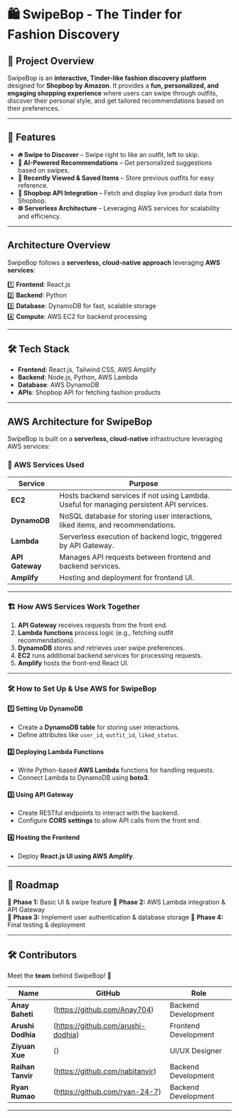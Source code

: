 # 🛍️ SwipeBop - The Tinder for Fashion Discovery  

## 📌 Project Overview  
SwipeBop is an **interactive, Tinder-like fashion discovery platform** designed for **Shopbop by Amazon**. It provides a **fun, personalized, and engaging shopping experience** where users can swipe through outfits, discover their personal style, and get tailored recommendations based on their preferences.

---

## 🚀 Features  
- **🔥 Swipe to Discover** – Swipe right to like an outfit, left to skip.
- **🤖 AI-Powered Recommendations** – Get personalized suggestions based on swipes.  
- **📌 Recently Viewed & Saved Items** – Store previous outfits for easy reference.  
- **🔗 Shopbop API Integration** – Fetch and display live product data from Shopbop.  
- **🌐 Serverless Architecture** – Leveraging AWS services for scalability and efficiency.  

---

## Architecture Overview  
SwipeBop follows a **serverless, cloud-native approach** leveraging **AWS services**:

1️⃣ **Frontend**: React.js  
2️⃣ **Backend**: Python                       
3️⃣ **Database**: DynamoDB for fast, scalable storage  
4️⃣ **Compute**: AWS EC2 for backend processing

---

## 🛠️ Tech Stack  
- **Frontend**: React.js, Tailwind CSS, AWS Amplify  
- **Backend**: Node.js, Python, AWS Lambda  
- **Database**: AWS DynamoDB  
- **APIs**: Shopbop API for fetching fashion products   

---

## AWS Architecture for SwipeBop

SwipeBop is built on a **serverless, cloud-native** infrastructure leveraging AWS services:

### **🚀 AWS Services Used**
| Service       | Purpose |
|--------------|---------|
| **EC2**      | Hosts backend services if not using Lambda. Useful for managing persistent API services. |
| **DynamoDB** | NoSQL database for storing user interactions, liked items, and recommendations. |
| **Lambda**   | Serverless execution of backend logic, triggered by API Gateway. |
| **API Gateway** | Manages API requests between frontend and backend services. |
| **Amplify**  | Hosting and deployment for frontend UI. |

---

### **🏗 How AWS Services Work Together**
1. **API Gateway** receives requests from the front end.
2. **Lambda functions** process logic (e.g., fetching outfit recommendations).
3. **DynamoDB** stores and retrieves user swipe preferences.
4. **EC2** runs additional backend services for processing requests.
5. **Amplify** hosts the front-end React UI.

---

### **🛠 How to Set Up & Use AWS for SwipeBop**
#### **1️⃣ Setting Up DynamoDB**
- Create a **DynamoDB table** for storing user interactions.
- Define attributes like `user_id`, `outfit_id`, `liked_status`.

#### **2️⃣ Deploying Lambda Functions**
- Write Python-based **AWS Lambda** functions for handling requests.
- Connect Lambda to DynamoDB using **boto3**.

#### **3️⃣ Using API Gateway**
- Create RESTful endpoints to interact with the backend.
- Configure **CORS settings** to allow API calls from the front end.

#### **4️⃣ Hosting the Frontend**
- Deploy **React.js UI using AWS Amplify**.
  
---

## 📅 Roadmap  

🔹 **Phase 1:** Basic UI & swipe feature 
🔹 **Phase 2:** AWS Lambda integration & API Gateway   
🔹 **Phase 3:** Implement user authentication & database storage 
🔹 **Phase 4:** Final testing & deployment   

---

## 🛠️ Contributors  

Meet the **team** behind SwipeBop! 🚀  

| Name | GitHub | Role |
|------|--------|------|
| **Anay Baheti** | (https://github.com/Anay704) | Backend Development |
| **Arushi Dodhia** | (https://github.com/arushi-dodhia) | Frontend Development |
| **Ziyuan Xue** | () | UI/UX Designer |
| **Raihan Tanvir** | (https://github.com/nabitanvir) | Backend Development |
| **Ryan Rumao** | (https://github.com/ryan-24-7) | Backend Development |


---

